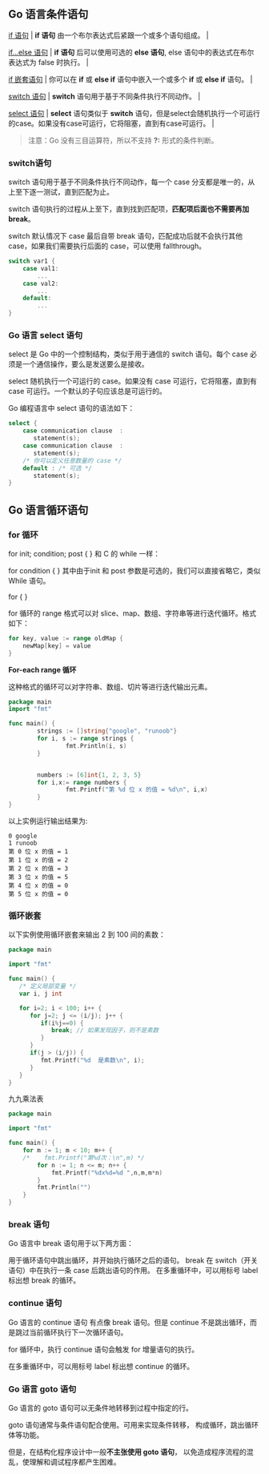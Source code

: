 ## Go 语言条件语句

[if 语句](https://www.runoob.com/go/go-if-statement.html "Go if 语句") | **if 语句** 由一个布尔表达式后紧跟一个或多个语句组成。 |

[if...else 语句](https://www.runoob.com/go/go-if-else-statement.html "Go if...else 语句") | **if 语句** 后可以使用可选的 **else 语句**, else 语句中的表达式在布尔表达式为 false 时执行。 |

[if 嵌套语句](https://www.runoob.com/go/go-nested-if-statements.html "Go if 嵌套语句") | 你可以在 **if** 或 **else if** 语句中嵌入一个或多个 **if** 或 **else if** 语句。 |

[switch 语句](https://www.runoob.com/go/go-switch-statement.html "Go switch 语句") | **switch** 语句用于基于不同条件执行不同动作。 |

[select 语句](https://www.runoob.com/go/go-select-statement.html "Go select 语句") | **select** 语句类似于 **switch** 语句，但是select会随机执行一个可运行的case。如果没有case可运行，它将阻塞，直到有case可运行。 |

> 注意：Go 没有三目运算符，所以不支持 **?:** 形式的条件判断。
[](https://www.runoob.com/go/go-operators.html)

### switch语句

switch 语句用于基于不同条件执行不同动作，每一个 case 分支都是唯一的，从上至下逐一测试，直到匹配为止。

switch 语句执行的过程从上至下，直到找到匹配项，**匹配项后面也不需要再加 break**。

switch 默认情况下 case 最后自带 break 语句，匹配成功后就不会执行其他 case，如果我们需要执行后面的 case，可以使用 fallthrough。

```go
switch var1 {
    case val1:
        ...
    case val2:
        ...
    default:
        ...
}
```

### Go 语言 select 语句

select 是 Go 中的一个控制结构，类似于用于通信的 switch 语句。每个 case 必须是一个通信操作，要么是发送要么是接收。

select 随机执行一个可运行的 case。如果没有 case 可运行，它将阻塞，直到有 case 可运行。一个默认的子句应该总是可运行的。

Go 编程语言中 select 语句的语法如下：

```go
select {
    case communication clause  :
       statement(s);
    case communication clause  :
       statement(s);
    /* 你可以定义任意数量的 case */
    default : /* 可选 */
       statement(s);
}
```

## Go 语言循环语句

### for 循环

for init; condition; post { }
和 C 的 while 一样：

for condition { }
其中由于init 和 post 参数是可选的，我们可以直接省略它，类似 While 语句。

for { }

for 循环的 range 格式可以对 slice、map、数组、字符串等进行迭代循环。格式如下：

```go
for key, value := range oldMap {
    newMap[key] = value
}
```

**For-each range 循环**

这种格式的循环可以对字符串、数组、切片等进行迭代输出元素。

```go
package main
import "fmt"

func main() {
        strings := []string{"google", "runoob"}
        for i, s := range strings {
                fmt.Println(i, s)
        }


        numbers := [6]int{1, 2, 3, 5}
        for i,x:= range numbers {
                fmt.Printf("第 %d 位 x 的值 = %d\n", i,x)
        }
}
```

以上实例运行输出结果为:

```text
0 google
1 runoob
第 0 位 x 的值 = 1
第 1 位 x 的值 = 2
第 2 位 x 的值 = 3
第 3 位 x 的值 = 5
第 4 位 x 的值 = 0
第 5 位 x 的值 = 0
```

### 循环嵌套

以下实例使用循环嵌套来输出 2 到 100 间的素数：

```go
package main

import "fmt"

func main() {
   /* 定义局部变量 */
   var i, j int

   for i=2; i < 100; i++ {
      for j=2; j <= (i/j); j++ {
         if(i%j==0) {
            break; // 如果发现因子，则不是素数
         }
      }
      if(j > (i/j)) {
         fmt.Printf("%d  是素数\n", i);
      }
   }
}
```

九九乘法表

```go
package main

import "fmt"

func main() {
    for m := 1; m < 10; m++ {
    /*    fmt.Printf("第%d次：\n",m) */
        for n := 1; n <= m; n++ {
            fmt.Printf("%dx%d=%d ",n,m,m*n)
        }
        fmt.Println("")
    }
}
```

### break 语句

Go 语言中 break 语句用于以下两方面：

用于循环语句中跳出循环，并开始执行循环之后的语句。
break 在 switch（开关语句）中在执行一条 case 后跳出语句的作用。
在多重循环中，可以用标号 label 标出想 break 的循环。

### continue 语句

Go 语言的 continue 语句 有点像 break 语句。但是 continue 不是跳出循环，而是跳过当前循环执行下一次循环语句。

for 循环中，执行 continue 语句会触发 for 增量语句的执行。

在多重循环中，可以用标号 label 标出想 continue 的循环。

### Go 语言 goto 语句

Go 语言的 goto 语句可以无条件地转移到过程中指定的行。

goto 语句通常与条件语句配合使用。可用来实现条件转移， 构成循环，跳出循环体等功能。

但是，在结构化程序设计中一般**不主张使用 goto 语句**， 以免造成程序流程的混乱，使理解和调试程序都产生困难。
